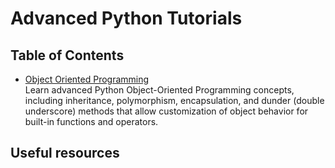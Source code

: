 # Advanced Python Tutorials

## Table of Contents

- [Object Oriented Programming](oop)  
   Learn advanced Python Object-Oriented Programming concepts, including inheritance, polymorphism, encapsulation, and dunder (double underscore) methods that allow customization of object behavior for built-in functions and operators.

## Useful resources
